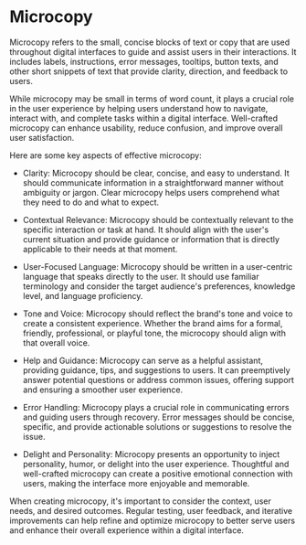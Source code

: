 # Microcopy

Microcopy refers to the small, concise blocks of text or copy that are used throughout digital interfaces to guide and assist users in their interactions. It includes labels, instructions, error messages, tooltips, button texts, and other short snippets of text that provide clarity, direction, and feedback to users.

While microcopy may be small in terms of word count, it plays a crucial role in the user experience by helping users understand how to navigate, interact with, and complete tasks within a digital interface. Well-crafted microcopy can enhance usability, reduce confusion, and improve overall user satisfaction.

Here are some key aspects of effective microcopy:

* Clarity: Microcopy should be clear, concise, and easy to understand. It should communicate information in a straightforward manner without ambiguity or jargon. Clear microcopy helps users comprehend what they need to do and what to expect.

* Contextual Relevance: Microcopy should be contextually relevant to the specific interaction or task at hand. It should align with the user's current situation and provide guidance or information that is directly applicable to their needs at that moment.

* User-Focused Language: Microcopy should be written in a user-centric language that speaks directly to the user. It should use familiar terminology and consider the target audience's preferences, knowledge level, and language proficiency.

* Tone and Voice: Microcopy should reflect the brand's tone and voice to create a consistent experience. Whether the brand aims for a formal, friendly, professional, or playful tone, the microcopy should align with that overall voice.

* Help and Guidance: Microcopy can serve as a helpful assistant, providing guidance, tips, and suggestions to users. It can preemptively answer potential questions or address common issues, offering support and ensuring a smoother user experience.

* Error Handling: Microcopy plays a crucial role in communicating errors and guiding users through recovery. Error messages should be concise, specific, and provide actionable solutions or suggestions to resolve the issue.

* Delight and Personality: Microcopy presents an opportunity to inject personality, humor, or delight into the user experience. Thoughtful and well-crafted microcopy can create a positive emotional connection with users, making the interface more enjoyable and memorable.

When creating microcopy, it's important to consider the context, user needs, and desired outcomes. Regular testing, user feedback, and iterative improvements can help refine and optimize microcopy to better serve users and enhance their overall experience within a digital interface.